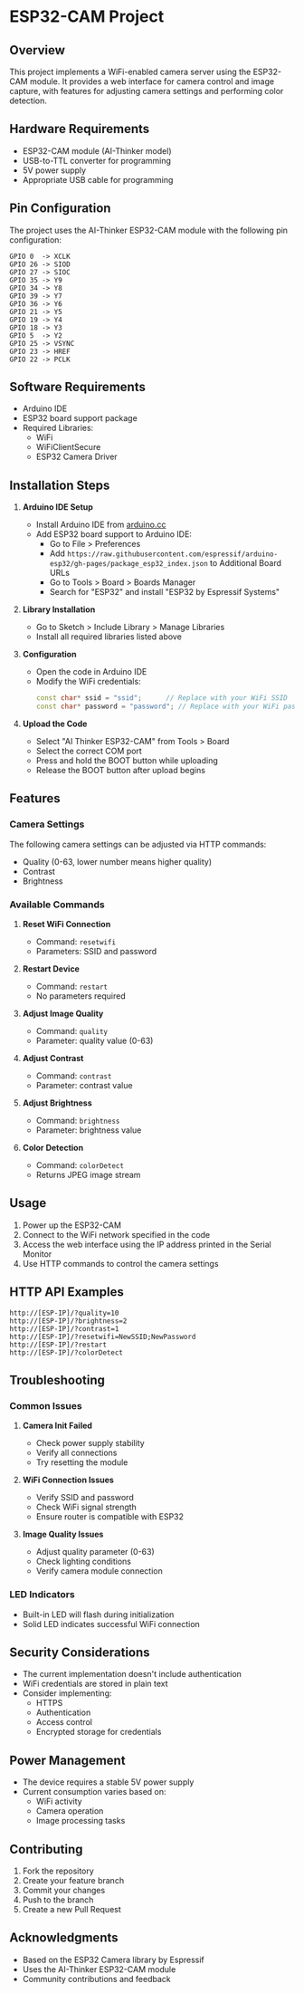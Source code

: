 # ESP32-CAM Project

## Overview
This project implements a WiFi-enabled camera server using the ESP32-CAM module. It provides a web interface for camera control and image capture, with features for adjusting camera settings and performing color detection.

## Hardware Requirements
- ESP32-CAM module (AI-Thinker model)
- USB-to-TTL converter for programming
- 5V power supply
- Appropriate USB cable for programming

## Pin Configuration
The project uses the AI-Thinker ESP32-CAM module with the following pin configuration:
```
GPIO 0  -> XCLK
GPIO 26 -> SIOD
GPIO 27 -> SIOC
GPIO 35 -> Y9
GPIO 34 -> Y8
GPIO 39 -> Y7
GPIO 36 -> Y6
GPIO 21 -> Y5
GPIO 19 -> Y4
GPIO 18 -> Y3
GPIO 5  -> Y2
GPIO 25 -> VSYNC
GPIO 23 -> HREF
GPIO 22 -> PCLK
```

## Software Requirements
- Arduino IDE
- ESP32 board support package
- Required Libraries:
  - WiFi
  - WiFiClientSecure
  - ESP32 Camera Driver

## Installation Steps

1. **Arduino IDE Setup**
   - Install Arduino IDE from [arduino.cc](https://www.arduino.cc/en/software)
   - Add ESP32 board support to Arduino IDE:
     - Go to File > Preferences
     - Add `https://raw.githubusercontent.com/espressif/arduino-esp32/gh-pages/package_esp32_index.json` to Additional Board URLs
     - Go to Tools > Board > Boards Manager
     - Search for "ESP32" and install "ESP32 by Espressif Systems"

2. **Library Installation**
   - Go to Sketch > Include Library > Manage Libraries
   - Install all required libraries listed above

3. **Configuration**
   - Open the code in Arduino IDE
   - Modify the WiFi credentials:
     ```cpp
     const char* ssid = "ssid";      // Replace with your WiFi SSID
     const char* password = "password"; // Replace with your WiFi password
     ```

4. **Upload the Code**
   - Select "AI Thinker ESP32-CAM" from Tools > Board
   - Select the correct COM port
   - Press and hold the BOOT button while uploading
   - Release the BOOT button after upload begins

## Features

### Camera Settings
The following camera settings can be adjusted via HTTP commands:
- Quality (0-63, lower number means higher quality)
- Contrast
- Brightness

### Available Commands
1. **Reset WiFi Connection**
   - Command: `resetwifi`
   - Parameters: SSID and password

2. **Restart Device**
   - Command: `restart`
   - No parameters required

3. **Adjust Image Quality**
   - Command: `quality`
   - Parameter: quality value (0-63)

4. **Adjust Contrast**
   - Command: `contrast`
   - Parameter: contrast value

5. **Adjust Brightness**
   - Command: `brightness`
   - Parameter: brightness value

6. **Color Detection**
   - Command: `colorDetect`
   - Returns JPEG image stream

## Usage
1. Power up the ESP32-CAM
2. Connect to the WiFi network specified in the code
3. Access the web interface using the IP address printed in the Serial Monitor
4. Use HTTP commands to control the camera settings

## HTTP API Examples
```
http://[ESP-IP]/?quality=10
http://[ESP-IP]/?brightness=2
http://[ESP-IP]/?contrast=1
http://[ESP-IP]/?resetwifi=NewSSID;NewPassword
http://[ESP-IP]/?restart
http://[ESP-IP]/?colorDetect
```

## Troubleshooting

### Common Issues
1. **Camera Init Failed**
   - Check power supply stability
   - Verify all connections
   - Try resetting the module

2. **WiFi Connection Issues**
   - Verify SSID and password
   - Check WiFi signal strength
   - Ensure router is compatible with ESP32

3. **Image Quality Issues**
   - Adjust quality parameter (0-63)
   - Check lighting conditions
   - Verify camera module connection

### LED Indicators
- Built-in LED will flash during initialization
- Solid LED indicates successful WiFi connection

## Security Considerations
- The current implementation doesn't include authentication
- WiFi credentials are stored in plain text
- Consider implementing:
  - HTTPS
  - Authentication
  - Access control
  - Encrypted storage for credentials

## Power Management
- The device requires a stable 5V power supply
- Current consumption varies based on:
  - WiFi activity
  - Camera operation
  - Image processing tasks

## Contributing
1. Fork the repository
2. Create your feature branch
3. Commit your changes
4. Push to the branch
5. Create a new Pull Request

## Acknowledgments
- Based on the ESP32 Camera library by Espressif
- Uses the AI-Thinker ESP32-CAM module
- Community contributions and feedback
